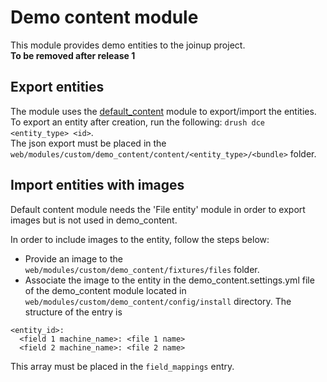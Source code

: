 # Demo content module
This module provides demo entities to the joinup project.  
**To be removed after release 1**

## Export entities
The module uses the [default_content](http://drupal.org/project/default_content)
module to export/import the entities.
To export an entity after creation, run the following:
`drush dce <entity_type> <id>`.  
The json export must be placed in the 
`web/modules/custom/demo_content/content/<entity_type>/<bundle>` folder.

## Import entities with images
Default content module needs the 'File entity' module in order to export
images but is not used in demo_content.

In order to include images to the entity, follow the steps below:
* Provide an image to the `web/modules/custom/demo_content/fixtures/files` 
folder.
* Associate the image to the entity in the demo_content.settings.yml file 
of the demo_content module located in 
`web/modules/custom/demo_content/config/install` directory. The structure
of the entry is
```
<entity_id>:
  <field 1 machine_name>: <file 1 name>
  <field 2 machine_name>: <file 2 name>
```
This array must be placed in the `field_mappings` entry.
